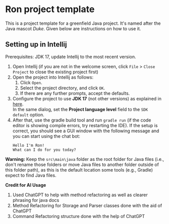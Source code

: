 # Ron project template

This is a project template for a greenfield Java project. It's named after the Java mascot _Duke_. Given below are instructions on how to use it.

## Setting up in Intellij

Prerequisites: JDK 17, update Intellij to the most recent version.

1. Open Intellij (if you are not in the welcome screen, click `File` > `Close Project` to close the existing project first)
1. Open the project into Intellij as follows:
   1. Click `Open`.
   1. Select the project directory, and click `OK`.
   1. If there are any further prompts, accept the defaults.
1. Configure the project to use **JDK 17** (not other versions) as explained in [here](https://www.jetbrains.com/help/idea/sdk.html#set-up-jdk).<br>
   In the same dialog, set the **Project language level** field to the `SDK default` option.
1. After that, use the gradle build tool and run `gradle run` (if the code editor is showing compile errors, try restarting the IDE). If the setup is correct, you should see a GUI window with the following message and you can start using the chat bot:
   ```
   Hello I'm Ron!
   What can I do for you today?
   ```

**Warning:** Keep the `src\main\java` folder as the root folder for Java files (i.e., don't rename those folders or move Java files to another folder outside of this folder path), as this is the default location some tools (e.g., Gradle) expect to find Java files.

**Credit for AI Usage**
1. Used ChatGPT to help with method refactoring as well as clearer phrasing for java docs
1. Method Refactoring for Storage and Parser classes done with the aid of ChatGPT
2. Command Refactoring structure done with the help of ChatGPT
